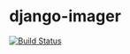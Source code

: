 # django-imager
[![Build Status](https://travis-ci.org/Copenbacon/django-imager.svg?branch=master)](https://travis-ci.org/Copenbacon/django-imager)